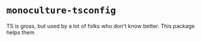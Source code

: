 # `monoculture-tsconfig`

TS is gross, but used by a lot of folks who don't know better. This package helps them
